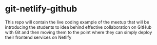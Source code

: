 # git-netlify-github
This repo will contain the live coding example of the meetup that will be introducing the students to idea behind effective collaboration on GitHub with Git and then moving them to the point where they can simply deploy their frontend services on Netlify

